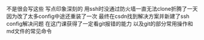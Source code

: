 不是很会写这些
写点印象深刻的
用ssh时没通过防火墙一直无法clone折腾了一天因为改了太多config中途还重装了一次
最终在csdn找到解决方案并新建了ssh config解决问题
在这门课获得了一定看git报错的能力
以及git的部分常用操作和md文件的常见命令
